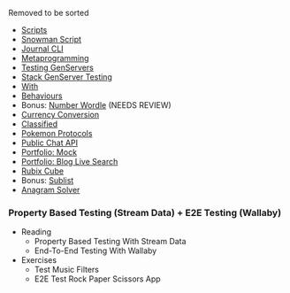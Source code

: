 Removed to be sorted

* [Scripts](reading/scripts.livemd)
* [Snowman Script](exercises/snowman_script.livemd)
* [Journal CLI](exercises/journal_cli.livemd)
* [Metaprogramming](reading/metaprogramming.livemd)
* [Testing GenServers](reading/testing_genservers.livemd)
* [Stack GenServer Testing](exercises/stack.livemd)
* [With](reading/with.livemd)
* [Behaviours](reading/behaviours.livemd)
* Bonus: [Number Wordle](exercises/number_wordle.livemd) (NEEDS REVIEW)
* [Currency Conversion](exercises/currency_conversion.livemd)
* [Classified](exercises/classified.livemd)
* [Pokemon Protocols](exercises/pokemon_protocols.livemd)
* [Public Chat API](exercises/public_chat_api.livemd)
* [Portfolio: Mock](exercises/portfolio_mock.livemd)
* [Portfolio: Blog Live Search](exercises/portfolio_blog_live_search.livemd)
* [Rubix Cube](exercises/rubix_cube.livemd)
* Bonus: [Sublist](exercises/sublist.livemd)
* [Anagram Solver](exercises/anagram_solver.livemd)

### Property Based Testing (Stream Data) + E2E Testing (Wallaby)

* Reading
  * Property Based Testing With Stream Data
  * End-To-End Testing With Wallaby
* Exercises
  * Test Music Filters
  * E2E Test Rock Paper Scissors App

